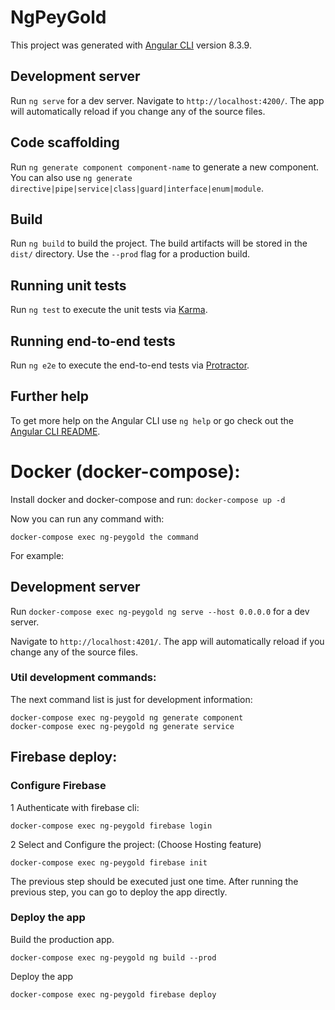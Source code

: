 # NgPeyGold

This project was generated with [Angular CLI](https://github.com/angular/angular-cli) version 8.3.9.

## Development server

Run `ng serve` for a dev server. Navigate to `http://localhost:4200/`. The app will automatically reload if you change any of the source files.

## Code scaffolding

Run `ng generate component component-name` to generate a new component. You can also use `ng generate directive|pipe|service|class|guard|interface|enum|module`.

## Build

Run `ng build` to build the project. The build artifacts will be stored in the `dist/` directory. Use the `--prod` flag for a production build.

## Running unit tests

Run `ng test` to execute the unit tests via [Karma](https://karma-runner.github.io).

## Running end-to-end tests

Run `ng e2e` to execute the end-to-end tests via [Protractor](http://www.protractortest.org/).

## Further help

To get more help on the Angular CLI use `ng help` or go check out the [Angular CLI README](https://github.com/angular/angular-cli/blob/master/README.md).

# Docker (docker-compose):

Install docker and docker-compose and run: `docker-compose up -d`

Now you can run any command with:

`docker-compose exec ng-peygold the command`

For example:

## Development server

Run `docker-compose exec ng-peygold ng serve --host 0.0.0.0` for a dev server. 

Navigate to `http://localhost:4201/`. The app will automatically reload if you change any of the source files.


### Util development commands:

The next command list is just for development information:

```
docker-compose exec ng-peygold ng generate component
docker-compose exec ng-peygold ng generate service
```

## Firebase deploy:

### Configure Firebase

1 Authenticate with firebase cli:
```
docker-compose exec ng-peygold firebase login
```

2 Select and Configure the project: (Choose Hosting feature)
```
docker-compose exec ng-peygold firebase init
```

The previous step should be executed just one time. 
After running the previous step, you can go to deploy the app directly.  

### Deploy the app

Build the production app.
```
docker-compose exec ng-peygold ng build --prod
```

Deploy the app 
```
docker-compose exec ng-peygold firebase deploy
```
